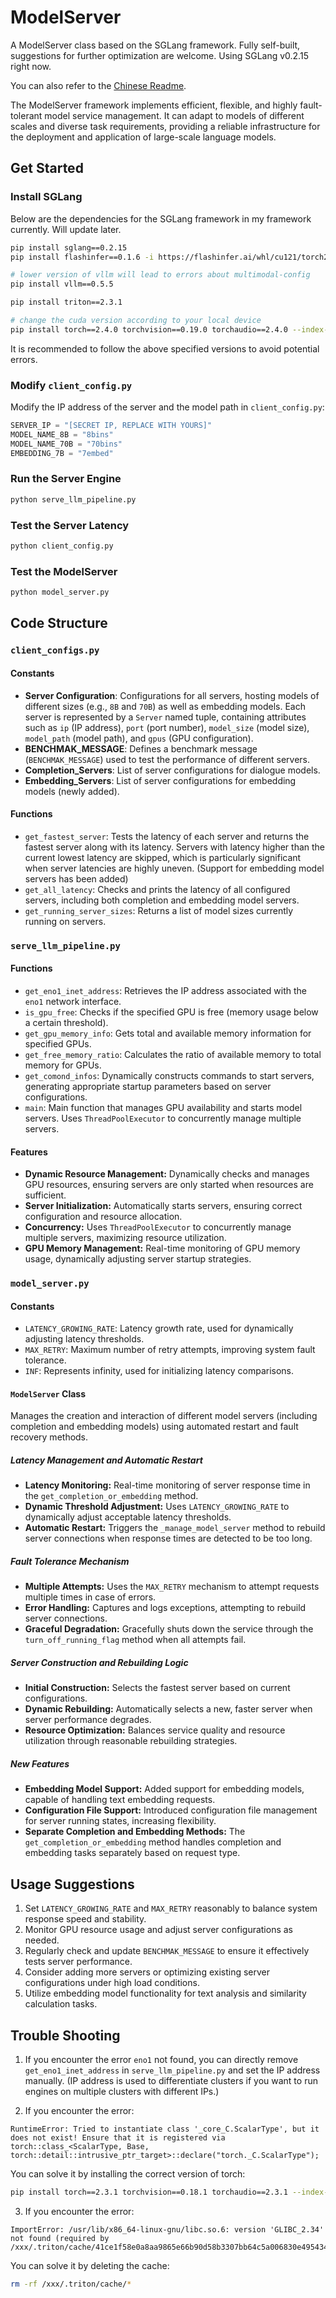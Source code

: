 # ModelServer

A ModelServer class based on the SGLang framework. Fully self-built, suggestions for further optimization are welcome. Using SGLang v0.2.15 right now.

You can also refer to the [Chinese Readme](./README_CN.md).

The ModelServer framework implements efficient, flexible, and highly fault-tolerant model service management. It can adapt to models of different scales and diverse task requirements, providing a reliable infrastructure for the deployment and application of large-scale language models.

## Get Started

### Install SGLang

Below are the dependencies for the SGLang framework in my framework currently. Will update later.

```bash
pip install sglang==0.2.15
pip install flashinfer==0.1.6 -i https://flashinfer.ai/whl/cu121/torch2.3/

# lower version of vllm will lead to errors about multimodal-config
pip install vllm==0.5.5

pip install triton==2.3.1

# change the cuda version according to your local device
pip install torch==2.4.0 torchvision==0.19.0 torchaudio==2.4.0 --index-url https://download.pytorch.org/whl/cu121
```
It is recommended to follow the above specified versions to avoid potential errors.

### Modify `client_config.py`

Modify the IP address of the server and the model path in `client_config.py`:

```python
SERVER_IP = "[SECRET IP, REPLACE WITH YOURS]"
MODEL_NAME_8B = "8bins"
MODEL_NAME_70B = "70bins"
EMBEDDING_7B = "7embed"
```

### Run the Server Engine

```bash
python serve_llm_pipeline.py
```

### Test the Server Latency

```bash
python client_config.py
```

### Test the ModelServer
```bash
python model_server.py
```

## Code Structure

### `client_configs.py`

#### Constants

- **Server Configuration**: Configurations for all servers, hosting models of different sizes (e.g., `8B` and `70B`) as well as embedding models. Each server is represented by a `Server` named tuple, containing attributes such as `ip` (IP address), `port` (port number), `model_size` (model size), `model_path` (model path), and `gpus` (GPU configuration).
- **BENCHMAK_MESSAGE**: Defines a benchmark message (`BENCHMAK_MESSAGE`) used to test the performance of different servers.
- **Completion_Servers**: List of server configurations for dialogue models.
- **Embedding_Servers**: List of server configurations for embedding models (newly added).

#### Functions

- `get_fastest_server`: Tests the latency of each server and returns the fastest server along with its latency. Servers with latency higher than the current lowest latency are skipped, which is particularly significant when server latencies are highly uneven. (Support for embedding model servers has been added)
- `get_all_latency`: Checks and prints the latency of all configured servers, including both completion and embedding model servers.
- `get_running_server_sizes`: Returns a list of model sizes currently running on servers.

### `serve_llm_pipeline.py`

#### Functions

- `get_eno1_inet_address`: Retrieves the IP address associated with the `eno1` network interface.
- `is_gpu_free`: Checks if the specified GPU is free (memory usage below a certain threshold).
- `get_gpu_memory_info`: Gets total and available memory information for specified GPUs.
- `get_free_memory_ratio`: Calculates the ratio of available memory to total memory for GPUs.
- `get_comond_infos`: Dynamically constructs commands to start servers, generating appropriate startup parameters based on server configurations.
- `main`: Main function that manages GPU availability and starts model servers. Uses `ThreadPoolExecutor` to concurrently manage multiple servers.

#### Features

- **Dynamic Resource Management:** Dynamically checks and manages GPU resources, ensuring servers are only started when resources are sufficient.
- **Server Initialization:** Automatically starts servers, ensuring correct configuration and resource allocation.
- **Concurrency:** Uses `ThreadPoolExecutor` to concurrently manage multiple servers, maximizing resource utilization.
- **GPU Memory Management:** Real-time monitoring of GPU memory usage, dynamically adjusting server startup strategies.

### `model_server.py`

#### Constants

- `LATENCY_GROWING_RATE`: Latency growth rate, used for dynamically adjusting latency thresholds.
- `MAX_RETRY`: Maximum number of retry attempts, improving system fault tolerance.
- `INF`: Represents infinity, used for initializing latency comparisons.

#### `ModelServer` Class

Manages the creation and interaction of different model servers (including completion and embedding models) using automated restart and fault recovery methods.

##### Latency Management and Automatic Restart

- **Latency Monitoring:** Real-time monitoring of server response time in the `get_completion_or_embedding` method.
- **Dynamic Threshold Adjustment:** Uses `LATENCY_GROWING_RATE` to dynamically adjust acceptable latency thresholds.
- **Automatic Restart:** Triggers the `_manage_model_server` method to rebuild server connections when response times are detected to be too long.

##### Fault Tolerance Mechanism

- **Multiple Attempts:** Uses the `MAX_RETRY` mechanism to attempt requests multiple times in case of errors.
- **Error Handling:** Captures and logs exceptions, attempting to rebuild server connections.
- **Graceful Degradation:** Gracefully shuts down the service through the `turn_off_running_flag` method when all attempts fail.

##### Server Construction and Rebuilding Logic

- **Initial Construction:** Selects the fastest server based on current configurations.
- **Dynamic Rebuilding:** Automatically selects a new, faster server when server performance degrades.
- **Resource Optimization:** Balances service quality and resource utilization through reasonable rebuilding strategies.

##### New Features

- **Embedding Model Support:** Added support for embedding models, capable of handling text embedding requests.
- **Configuration File Support:** Introduced configuration file management for server running states, increasing flexibility.
- **Separate Completion and Embedding Methods:** The `get_completion_or_embedding` method handles completion and embedding tasks separately based on request type.

## Usage Suggestions

1. Set `LATENCY_GROWING_RATE` and `MAX_RETRY` reasonably to balance system response speed and stability.
2. Monitor GPU resource usage and adjust server configurations as needed.
3. Regularly check and update `BENCHMAK_MESSAGE` to ensure it effectively tests server performance.
4. Consider adding more servers or optimizing existing server configurations under high load conditions.
5. Utilize embedding model functionality for text analysis and similarity calculation tasks.


## Trouble Shooting

1. If you encounter the error `eno1` not found, you can directly remove `get_eno1_inet_address` in `serve_llm_pipeline.py` and set the IP address manually. (IP address is used to differentiate clusters if you want to run engines on multiple clusters with different IPs.)

2. If you encounter the error:

```
RuntimeError: Tried to instantiate class '_core_C.ScalarType', but it does not exist! Ensure that it is registered via torch::class_<ScalarType, Base, torch::detail::intrusive_ptr_target>::declare("torch._C.ScalarType");
```

You can solve it by installing the correct version of torch:

```bash
pip install torch==2.3.1 torchvision==0.18.1 torchaudio==2.3.1 --index-url https://download.pytorch.org/whl/cu121 
```

3. If you encounter the error:

```
ImportError: /usr/lib/x86_64-linux-gnu/libc.so.6: version 'GLIBC_2.34' not found (required by /xxx/.triton/cache/41ce1f58e0a8aa9865e66b90d58b3307bb64c5a006830e49543444faf56202fc/cuda_utils.so)
```

You can solve it by deleting the cache:

```bash
rm -rf /xxx/.triton/cache/*
```